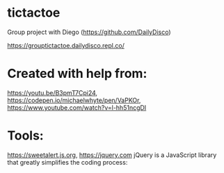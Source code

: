# tictactoe

Group project with Diego (https://github.com/DailyDisco)

https://grouptictactoe.dailydisco.repl.co/

# Created with help from:

https://youtu.be/B3pmT7Cpi24,
https://codepen.io/michaelwhyte/pen/VaPKOr, 
https://www.youtube.com/watch?v=l-hh51ncgDI

# Tools:

https://sweetalert.js.org,
https://jquery.com
jQuery is a JavaScript library that greatly simplifies the coding process:

